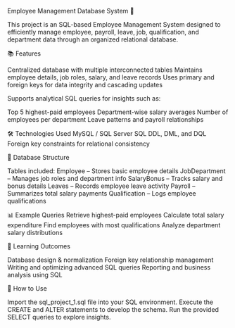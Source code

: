Employee Management Database System 🧾

This project is an SQL-based Employee Management System designed to efficiently manage employee, payroll, leave, job, qualification, and department data through an organized relational database.

📚 Features

 Centralized database with multiple interconnected tables
 Maintains employee details, job roles, salary, and leave records
 Uses primary and foreign keys for data integrity and cascading updates

Supports analytical SQL queries for insights such as:

 Top 5 highest-paid employees
 Department-wise salary averages
 Number of employees per department
 Leave patterns and payroll relationships

🛠️ Technologies Used
 MySQL / SQL Server
 SQL DDL, DML, and DQL
 Foreign key constraints for relational consistency

🧩 Database Structure
 
 Tables included:
  Employee – Stores basic employee details
  JobDepartment – Manages job roles and department info
  SalaryBonus – Tracks salary and bonus details
  Leaves – Records employee leave activity
  Payroll – Summarizes total salary payments
  Qualification – Logs employee qualifications

📊 Example Queries
 Retrieve highest-paid employees
 Calculate total salary expenditure
 Find employees with most qualifications
 Analyze department salary distributions

💼 Learning Outcomes

 Database design & normalization
 Foreign key relationship management
 Writing and optimizing advanced SQL queries
 Reporting and business analysis using SQL

🚀 How to Use

 Import the sql_project_1.sql file into your SQL environment.
 Execute the CREATE and ALTER statements to develop the schema.
 Run the provided SELECT queries to explore insights.
